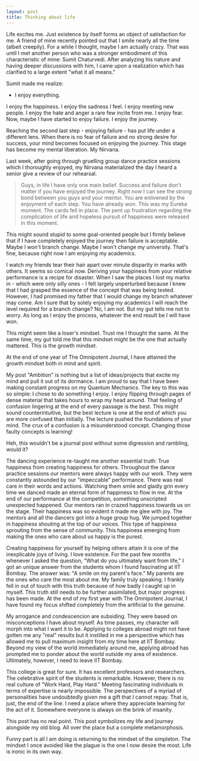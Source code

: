 ```yaml
---
layout: post
title: Thinking about life
---
```


Life excites me. Just existence by itself forms an object of satisfaction for me. A friend of mine recently pointed out that I smile nearly all the time (albeit creepily). For a while I thought, maybe I am actually crazy. That was until I met another person who was a stronger embodiment of this characteristic of mine: Sumit Chaturvedi. After analyzing his nature and having deeper discussions with him, I came upon a realization which has clarified to a large extent "what it all means."

Sumit made me realize:
- I enjoy everything.

I enjoy the happiness. I enjoy the sadness I feel. I enjoy meeting new people. I enjoy the hate and anger a rare few incite from me. I enjoy fear. Now, maybe I have started to enjoy failure. I enjoy the journey.

Reaching the second last step - enjoying failure - has put life under a different lens. When there is no fear of failure and no strong desire for success, your mind becomes focused on enjoying the journey. This stage has become my mental liberation. My Nirvana.

Last week, after going through gruelling group dance practice sessions which I thoroughly enjoyed, my Nirvana materialized the day I heard a senior give a review of our rehearsal.

>Guys, in life I have only one main belief. Success and failure don't matter if you have enjoyed the journey. Right now I can see the strong bond between you guys and your mentor. You are enlivened by the enjoyment of each step. You have already won.
This was my Eureka moment. The cards fell in place. The pent up frustration regarding the complication of life and hopeless pursuit of happiness were released in this moment.

This might sound stupid to some goal-oriented people but I firmly believe that if I have completely enjoyed the journey then failure is acceptable. Maybe I won't branch change. Maybe I won't change my university. That's fine, because right now I am enjoying my academics.

I watch my friends tear their hair apart over minute disparity in marks with others. It seems so comical now. Deriving your happiness from your relative performance is a recipe for disaster. When I saw the places I lost my marks in - which were only silly ones - I felt largely unperturbed because I knew that I had grasped the essence of the concept that was being tested.
However, I had promised my father that I would change my branch whatever may come. Am I sure that by solely enjoying my academics I will reach the level required for a branch change? No, I am not. But my gut tells me not to worry. As long as I enjoy the process, whatever the end result be I will have won.

This might seem like a loser's mindset. Trust me I thought the same. At the same time, my gut told me that this mindset might be the one that actually mattered. This is the growth mindset.

At the end of one year of The Omnipotent Journal, I have attained the growth mindset both in mind and spirit.

My post "Ambition" is nothing but a list of ideas/projects that excite my mind and pull it out of its dormance. I am proud to say that I have been making constant progress on my Quantum Mechanics. The key to this was so simple: I chose to do something I enjoy. I enjoy flipping through pages of dense material that takes hours to wrap my head around. That feeling of confusion lingering at the end of every passage is the best. This might sound counterintuitive, but the best lecture is one at the end of which you are more confused than initially. The lecture pushed the foundations of your mind. The crux of a confusion is a misunderstood concept. Changing those faulty concepts is learning!

Heh, this wouldn't be a journal post without some digression and rambling, would it?

The dancing experience re-taught me another essential truth: True happiness from creating happiness for others.
Throughout the dance practice sessions our mentors were always happy with our work. They were constantly astounded by our "impeccable" performance. There was real care in their words and actions. Watching them smile and gladly grin every time we danced made an eternal form of happiness to flow in me. At the end of our performance at the competition, something unscripted unexpected happened. Our mentors ran in crazed happiness towards us on the stage. Their happiness was so evident it made me glee with joy. The mentors and all the dancers got into a huge group hug. We jumped together in happiness shouting at the top of our voices. This type of happiness sprouting from the sense of community. This happiness emerging from making the ones who care about us happy is the purest.

Creating happiness for yourself by helping others attain it is one of the inexplicable joys of living. I love existence. For the past few months whenever I asked the question, "What do you ultimately want from life," I got an unique answer from the students whom I found fascinating at IIT Bombay. The answer was: "A smile on my parent's face."
My parents are the ones who care the most about me. My family truly speaking. I frankly fell in out of touch with this truth because of how badly I caught up in myself. This truth still needs to be further assimilated, but major progress has been made.
At the end of my first year with The Omnipotent Journal, I have found my focus shifted completely from the artificial to the genuine.

My arrogance and condescencion are subsiding. They were based on misconceptions I have about myself. As time passes, my character will morph into what I want it to be. Applying to colleges abroad might not have gotten me any "real" results but it instilled in me a perspective which has allowed me to pull maximum insight from my time here at IIT Bombay. Beyond my view of the world immediately around me, applying abroad has prompted me to ponder about the world outside my area of existence.
Ultimately, however, I need to leave IIT Bombay.

This college is great for sure. It has excellent professors and researchers. The celebrative spirit of the students is remarkable. However, there is no real culture of "Work Hard, Play Hard." Meeting fascinating individuals in terms of expertise is nearly impossible. The perspectives of a myriad of personalities have undoubtedly given me a gift that I cannot repay. That is, just, the end of the line. I need a place where they appreciate learning for the act of it. Somewhere everyone is always on the brink of insanity.

This post has no real point. This post symbolizes my life and journey alongside my old blog. All over the place but a complete metamorphosis.

Funny part is all I am doing is returning to the mindset of the simpleton. The mindset I once avoided like the plague is the one I now desire the most. Life is ironic in its own way.
